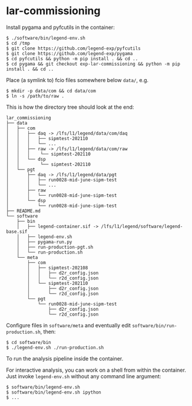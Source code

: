 # lar-commissioning

Install pygama and pyfcutils in the container:
```console
$ ./software/bin/legend-env.sh
$ cd /tmp
$ git clone https://github.com/legend-exp/pyfcutils
$ git clone https://github.com/legend-exp/pygama
$ cd pyfcutils && python -m pip install . && cd ..
$ cd pygama && git checkout exp-lar-commissioning && python -m pip install . && cd ..
```

Place (a symlink to) fcio files somewhere below `data/`, e.g.
```console
$ mkdir -p data/com && cd data/com
$ ln -s /path/to/raw .
```

This is how the directory tree should look at the end:
```
lar_commissioning
├── data
│   ├── com
│   │   ├── daq -> /lfs/l1/legend/data/com/daq
│   │   │   ├── sipmtest-202110
│   │   │   └── ...
│   │   ├── raw -> /lfs/l1/legend/data/com/raw
│   │   │    └── sipmtest-202110
│   │   └── dsp
│   │        └── sipmtest-202110
│   └── pgt
│       ├── daq -> /lfs/l1/legend/data/pgt
│       │   ├── run0028-mid-june-sipm-test
│       │   └── ...
│       ├── raw
│       │   └── run0028-mid-june-sipm-test
│       └── dsp
│           └── run0028-mid-june-sipm-test
├── README.md
└── software
    ├── bin
    │   ├── legend-container.sif -> /lfs/l1/legend/software/legend-base.sif
    │   ├── legend-env.sh
    │   ├── pygama-run.py
    │   ├── run-production-pgt.sh
    │   └── run-production.sh
    └── meta
        ├── com
        │   ├── sipmtest-202108
        │   │   ├── d2r_config.json
        │   │   └── r2d_config.json
        │   └── sipmtest-202110
        │       ├── d2r_config.json
        │       └── r2d_config.json
        └── pgt
            └── run0028-mid-june-sipm-test
                ├── d2r_config.json
                └── r2d_config.json
```

Configure files in `software/meta` and eventually edit `software/bin/run-production.sh`, then:
```console
$ cd software/bin
$ ./legend-env.sh ./run-production.sh
```
To run the analysis pipeline inside the container.

For interactive analysis, you can work on a shell from within the container.
Just invoke `legend-env.sh` without any command line argument:
```console
$ software/bin/legend-env.sh
$ software/bin/legend-env.sh ipython
$ ...
```
